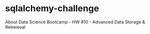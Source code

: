# sqlalchemy-challenge
About Data Science Bootcamp - HW #10 - Advanced Data Storage &amp; Retreieval
